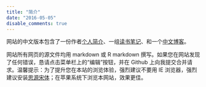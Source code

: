 ```yaml
---
title: "简介"
date: "2016-05-05"
disable_comments: true
---
```


网站的中文版本包含了一份作者[个人简介](/cn/about/)、一组[读书笔记](/cn/read/)、和一个[中文博客](/cn/post/)。

网站所有网页的源文件均用 markdown 或 R markdown 撰写。如果您在网站发现了任何错误，恳请点击菜单栏上的“编辑”按钮，并在 Github 上向我提交合并请求。温馨提示：为了提升您在本站的浏览体验，强烈建议不要用 IE 浏览器，强烈建议安装[思源宋体](https://www.fyears.org/2017/04/source-han-sans-and-source-han-serif.html)；在苹果系统下浏览本网站，效果更佳。

